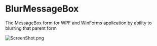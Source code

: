 # BlurMessageBox
The MessageBox form for WPF and WinForms application by ability to blurring that parent form

![ScreenShot.png](https://raw.githubusercontent.com/Behzadkhosravifar/BlurMessageBox/tree/master/image/ScreenShot.png)
